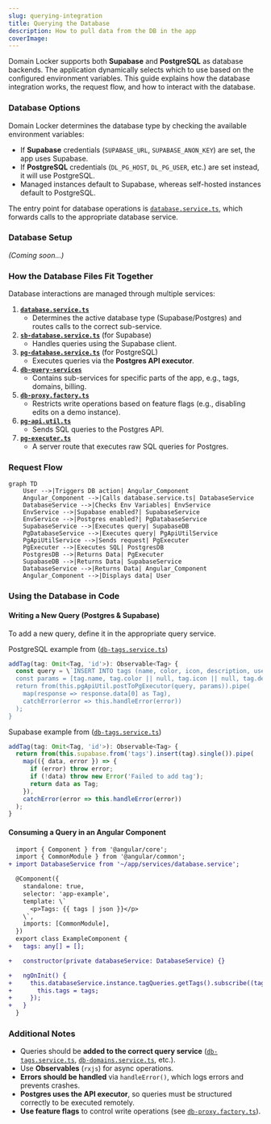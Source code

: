 ```yaml
---
slug: querying-integration
title: Querying the Database
description: How to pull data from the DB in the app
coverImage: 
---
```


Domain Locker supports both **Supabase** and **PostgreSQL** as database backends. The application dynamically selects which to use based on the configured environment variables. This guide explains how the database integration works, the request flow, and how to interact with the database.

### Database Options

Domain Locker determines the database type by checking the available environment variables:
- If **Supabase** credentials (`SUPABASE_URL`, `SUPABASE_ANON_KEY`) are set, the app uses Supabase.
- If **PostgreSQL** credentials (`DL_PG_HOST`, `DL_PG_USER`, etc.) are set instead, it will use PostgreSQL.
- Managed instances default to Supabase, whereas self-hosted instances default to PostgreSQL.

The entry point for database operations is [`database.service.ts`](https://github.com/Lissy93/domain-locker/blob/main/src/app/services/database.service.ts), which forwards calls to the appropriate database service.

### Database Setup
_(Coming soon...)_

### How the Database Files Fit Together

Database interactions are managed through multiple services:

1. **[`database.service.ts`](https://github.com/Lissy93/domain-locker/blob/main/src/app/services/database.service.ts)**  
   - Determines the active database type (Supabase/Postgres) and routes calls to the correct sub-service.
2. **[`sb-database.service.ts`](https://github.com/Lissy93/domain-locker/blob/main/src/app/services/db-query-services/sb-database.service.ts)** (for Supabase)  
   - Handles queries using the Supabase client.
3. **[`pg-database.service.ts`](https://github.com/Lissy93/domain-locker/blob/main/src/app/services/db-query-services/pg-database.service.ts)** (for PostgreSQL)  
   - Executes queries via the **Postgres API executor**.
4. **[`db-query-services`](https://github.com/Lissy93/domain-locker/tree/main/src/app/services/db-query-services/)**  
   - Contains sub-services for specific parts of the app, e.g., tags, domains, billing.
5. **[`db-proxy.factory.ts`](https://github.com/Lissy93/domain-locker/blob/main/src/app/utils/db-proxy.factory.ts)**  
   - Restricts write operations based on feature flags (e.g., disabling edits on a demo instance).
6. **[`pg-api.util.ts`](https://github.com/Lissy93/domain-locker/blob/main/src/app/utils/pg-api.util.ts)**  
   - Sends SQL queries to the Postgres API.
7. **[`pg-executer.ts`](https://github.com/Lissy93/domain-locker/blob/main/src/server/routes/pg-executer.ts)**  
   - A server route that executes raw SQL queries for Postgres.

### Request Flow

```mermaid
graph TD
    User -->|Triggers DB action| Angular_Component
    Angular_Component -->|Calls database.service.ts| DatabaseService
    DatabaseService -->|Checks Env Variables| EnvService
    EnvService -->|Supabase enabled?| SupabaseService
    EnvService -->|Postgres enabled?| PgDatabaseService
    SupabaseService -->|Executes query| SupabaseDB
    PgDatabaseService -->|Executes query| PgApiUtilService
    PgApiUtilService -->|Sends request| PgExecuter
    PgExecuter -->|Executes SQL| PostgresDB
    PostgresDB -->|Returns Data| PgExecuter
    SupabaseDB -->|Returns Data| SupabaseService
    DatabaseService -->|Returns Data| Angular_Component
    Angular_Component -->|Displays data| User
```

### Using the Database in Code

#### Writing a New Query (Postgres & Supabase)

To add a new query, define it in the appropriate query service.

PostgreSQL example from ([`db-tags.service.ts`](https://github.com/Lissy93/domain-locker/blob/main/src/app/services/db-query-services/pg/db-tags.service.ts))
```ts
addTag(tag: Omit<Tag, 'id'>): Observable<Tag> {
  const query = \`INSERT INTO tags (name, color, icon, description, user_id) VALUES ($1, $2, $3, $4, $5) RETURNING *\`;
  const params = [tag.name, tag.color || null, tag.icon || null, tag.description || null];
  return from(this.pgApiUtil.postToPgExecutor(query, params)).pipe(
    map(response => response.data[0] as Tag),
    catchError(error => this.handleError(error))
  );
}
```

Supabase example from ([`db-tags.service.ts`](https://github.com/Lissy93/domain-locker/blob/main/src/app/services/db-query-services/sb/db-tags.service.ts))

```ts
addTag(tag: Omit<Tag, 'id'>): Observable<Tag> {
  return from(this.supabase.from('tags').insert(tag).single()).pipe(
    map(({ data, error }) => {
      if (error) throw error;
      if (!data) throw new Error('Failed to add tag');
      return data as Tag;
    }),
    catchError(error => this.handleError(error))
  );
}
```

#### Consuming a Query in an Angular Component

```diff
  import { Component } from '@angular/core';
  import { CommonModule } from '@angular/common';
+ import DatabaseService from '~/app/services/database.service';

  @Component({
    standalone: true,
    selector: 'app-example',
    template: \`
      <p>Tags: {{ tags | json }}</p>
    \`,
    imports: [CommonModule],
  })
  export class ExampleComponent {
+   tags: any[] = [];

+   constructor(private databaseService: DatabaseService) {}

+   ngOnInit() {
+     this.databaseService.instance.tagQueries.getTags().subscribe((tags) => {
+       this.tags = tags;
+     });
+   }
  }
```

### Additional Notes

- Queries should be **added to the correct query service** ([`db-tags.service.ts`](https://github.com/Lissy93/domain-locker/blob/main/src/app/services/db-query-services/pg/db-tags.service.ts), [`db-domains.service.ts`](https://github.com/Lissy93/domain-locker/blob/main/src/app/services/db-query-services/pg/db-domains.service.ts), etc.).
- Use **Observables** (`rxjs`) for async operations.
- **Errors should be handled** via `handleError()`, which logs errors and prevents crashes.
- **Postgres uses the API executor**, so queries must be structured correctly to be executed remotely.
- **Use feature flags** to control write operations (see [`db-proxy.factory.ts`](https://github.com/Lissy93/domain-locker/blob/main/src/app/utils/db-proxy.factory.ts)).


